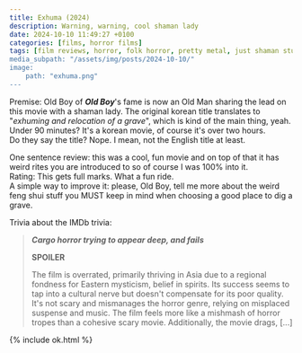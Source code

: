 ```yaml
---
title: Exhuma (2024)
description: Warning, warning, cool shaman lady
date: 2024-10-10 11:49:27 +0100
categories: [films, horror films]
tags: [film reviews, horror, folk horror, pretty metal, just shaman stuff, spooktober 2024, they don't say the title]
media_subpath: "/assets/img/posts/2024-10-10/"
image:
    path: "exhuma.png"
---
```

<span class="reviewsection">Premise:</span> Old Boy of ***Old Boy***'s fame is now an Old Man sharing the lead on this movie with a shaman lady. The original korean title translates to "*exhuming and relocation of a grave*", which is kind of the main thing, yeah.<br/>
<span class="reviewsection">Under 90 minutes?</span> It's a korean movie, of course it's over two hours.<br/>
<span class="reviewsection">Do they say the title?</span> Nope. I mean, not the English title at least.

<span class="reviewsection">One sentence review:</span> this was a cool, fun movie and on top of that it has weird rites you are introduced to so of course I was 100% into it.<br/>
<span class="reviewsection">Rating:</span> This gets full marks. What a fun ride.<br/>
<span class="reviewsection">A simple way to improve it:</span> please, Old Boy, tell me more about the weird feng shui stuff you MUST keep in mind when choosing a good place to dig a grave.

<span class="reviewsection">Trivia about the IMDb trivia:</span>
> ***Cargo horror trying to appear deep, and fails***
>
> **SPOILER**
>
> The film is overrated, primarily thriving in Asia due to a regional fondness for Eastern mysticism, belief
in spirits. Its success seems to tap into a cultural nerve but doesn't compensate for its poor quality.
It's not scary and mismanages the horror genre, relying on misplaced suspense and music. The film
feels more like a mishmash of horror tropes than a cohesive scary movie. Additionally, the movie drags, [...]

{% include ok.html %}